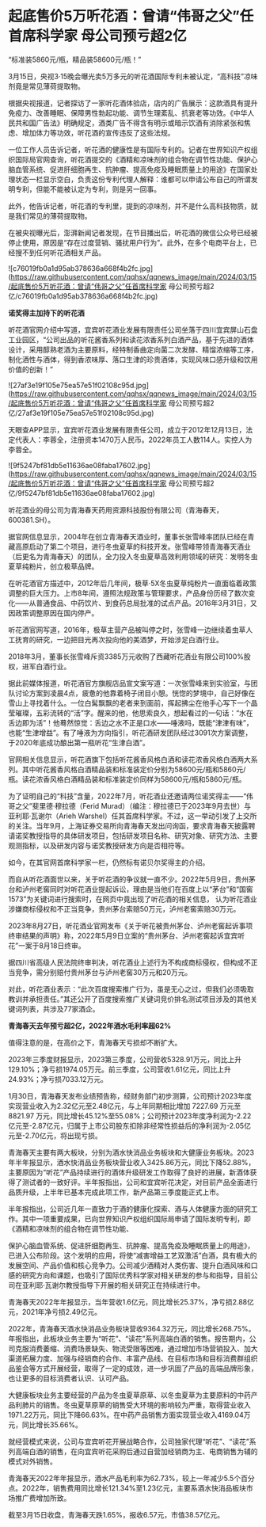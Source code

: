# 起底售价5万听花酒：曾请“伟哥之父”任首席科学家 母公司预亏超2亿

“标准装5860元/瓶，精品装58600元/瓶！”

3月15日，央视3·15晚会曝光卖5万多元的听花酒国际专利未被认定，“高科技”凉味剂竟是常见薄荷提取物。

根据央视报道，记者探访了一家听花酒体验店，店内的广告展示：这款酒具有提升免疫力、改善睡眠、保障男性勃起功能、调节生理紊乱、抗衰老等功效。《中华人民共和国广告法》明确规定，酒类广告不得含有明示或暗示饮酒有消除紧张和焦虑、增加体力等功效，听花酒的宣传违反了这些法规。

一位工作人员告诉记者，听花酒的健康性是有国际专利的。记者在世界知识产权组织国际局官网查询，听花酒提交的《酒精和凉味剂的组合物在调节性功能、保护心脑血管系统、促进肝细胞再生、抗肿瘤、提高免疫及睡眠质量上的用途》在国家处理状态一栏显示空白，负责这份专利代理人解释：谁都可以申请公布自己的所谓发明专利，但能不能被认定为专利，则是另一回事。

此外，他告诉记者，听花酒的专利里，提到的凉味剂，并不是什么高科技物质，就是我们常见的薄荷提取物。

在被央视曝光后，澎湃新闻记者发现，在节目播出后，听花酒的微信公众号已经被停止使用，原因是“存在过度营销、骚扰用户行为”。此外，在多个电商平台上，已经搜不到任何听花酒相关产品。

![c76019fb0a1d95ab378636a668f4b2fc.jpg](https://raw.githubusercontent.com/qqhsx/qqnews_image/main/2024/03/15/起底售价5万听花酒：曾请“伟哥之父”任首席科学家 母公司预亏超2亿/c76019fb0a1d95ab378636a668f4b2fc.jpg)

**诺奖得主加持下的听花酒**

听花酒官网介绍中写道，宜宾听花酒业发展有限责任公司坐落于四川宜宾屏山石盘工业园区，“公司出品的听花酱香系列和读花浓香系列白酒产品，基于先进的酒体设计，采用醇熟老酒为主要原料，经特制香曲定向菌二次发酵、精馏浓缩等工序，制化酒性与酒体，得到香浓味厚、落口生津的珍贵酒体，实现风味口感升级和饮用价值的创新！”

![27af3e19f105e75ea57e51f02108c95d.jpg](https://raw.githubusercontent.com/qqhsx/qqnews_image/main/2024/03/15/起底售价5万听花酒：曾请“伟哥之父”任首席科学家 母公司预亏超2亿/27af3e19f105e75ea57e51f02108c95d.jpg)

天眼查APP显示，宜宾听花酒业发展有限责任公司，成立于2012年12月13日，法定代表人：李蓉全，注册资本1470万人民币。2022年员工人数114人。实控人为李蓉全。

![9f5247bf81db5e11636ae08faba17602.jpg](https://raw.githubusercontent.com/qqhsx/qqnews_image/main/2024/03/15/起底售价5万听花酒：曾请“伟哥之父”任首席科学家 母公司预亏超2亿/9f5247bf81db5e11636ae08faba17602.jpg)

听花酒业的母公司为青海春天药用资源科技股份有限公司（青海春天，600381.SH）。

据官网信息显示，2004年在创立青海春天酒业时，董事长张雪峰率团队已经在青藏高原启动了第二个项目，进行冬虫夏草的科技开发。张雪峰带领青海春天酒业（后更名为青海春天）的团队，全力投入冬虫夏草高效利用领域的研究：发明冬虫夏草纯粉片，创立极草品牌。

在听花酒官方描述中，2012年后几年间，极草·5X冬虫夏草纯粉片一直面临着政策调整的巨大压力。上市8年间，遵照法规政策与管理要求，产品身份历经了数次变化——从普通食品、中药饮片、到食药总局批准的试点产品。2016年3月31日，又因政策调整原因在国内停产。

听花酒官网写道，2016年，极草主营产品被叫停之时，张雪峰一边继续着虫草人工抚育的研究，一边把目光再次投向他的美酒梦，开始涉足白酒行业。

2018年3月，董事长张雪峰斥资3385万元收购了西藏听花酒业有限公司100%股权，进军白酒行业。

据此前媒体报道，听花酒官方旗舰店品宣文案写道：一次张雪峰来到实验室，与团队讨论方案到凌晨4点，疲惫的他靠着椅子闭目小憩。恍惚的梦境中，自己好像在雪山上寻找着什么。一位白髯飘飘的老者来到面前，挥起拂尘在他手心写下一个晶莹璀璨，五彩流转的“活”字。醒来的他，他思索良久，想起看过的一句话：“水在舌边即为活”！他蓦然惊觉：舌边之水不正是口水——唾液吗，既能“津津有味”，也能“生津增益”。有了唾液为方向指引，听花酒研发团队经过3091次方案调整，于2020年底成功酿出第一瓶听花“生津白酒”。

官网相关信息显示，听花酒旗下包括听花酱香风格白酒和读花浓香风格白酒两大系列。其中听花酱香风格白酒精品装和标准装定价分别为58600元/瓶和5860元/瓶。读花浓香风格白酒精品装和标准装定价同样为58600元/瓶和5860元/瓶。

为了证明自己的“科技”含量，2022年7月，听花酒业还邀请两位诺奖得主——“伟哥之父”斐里德·穆拉德（Ferid
Murad）（编注：穆拉德已于2023年9月去世）与亚利耶·瓦谢尔（Arieh
Warshel）任其首席科学家。不过，这一举动引发了上交所的关注。当年9月，上海证券交易所向青海春天发出问询函，要求青海春天披露聘请诺奖教授指导的具体研发项目，包括研发项目名称、研究对象、研究方法、主要观测指标，以及研发内容与诺奖教授研发方向是否相符等。

如今，在其官网首席科学家一栏，仍然标有诺贝尔奖得主的介绍。

而自从听花酒面世以来，关于听花酒的争议就一直不少。2022年5月9日，贵州茅台和泸州老窖同时对听花酒业提起诉讼，理由是当他们在百度上以“茅台”和“国窖1573”为关键词进行搜索时，在网页中竟出现了听花酒的相关信息，
认为听花酒业涉嫌商标侵权和不正当竞争，贵州茅台索赔50万元，泸州老窖索赔30万元。

2023年8月27日，听花酒业官网发布《关于听花被贵州茅台、泸州老窖起诉事项终审结果的声明》称，2022年5月9日立案的“贵州茅台、泸州老窖起诉宜宾听花”一案于8月18日终审。

据四川省高级人民法院终审判决，听花酒业上述行为不构成商标侵权，但构成不正当竞争，需分别赔付贵州茅台与泸州老窖30万元和20万元。

对此，听花酒业表示：“此次百度搜索推广行为，虽是无心之过，但我们必须吸取教训并承担责任。”其还公开了百度搜索推广关键词竞价排名测试项目涉及的其他关键词列表，共涉及77家酒企。

**青海春天去年预亏超2亿，2022年酒水毛利率超62%**

值得注意的是，在高价之下，青海春天亏损却不断扩大。

2023年三季度财报显示，2023第三季度，公司营收5328.91万元，同比上升129.10%；净亏损1974.05万元。前三季度，公司营收1.61亿元，同比上升24.93%；净亏损7033.12万元。

1月30日，青海春天发布业绩预告称，经财务部门初步测算，公司预计2023年度实现营业收入为2.32亿元至2.48亿元，与上年同期相比增加 7227.69
万元至8821.97
万元，同比增长45.12%至55.08%；公司预计2023年度净利润为-2.22亿元至-2.87亿元，归属于上市公司股东扣除非经常性损益后的净利润为-2.05亿元至-2.70亿元，将出现亏损。

青海春天主要有两大板块，分别为酒水快消品业务板块和大健康业务板块。2023年半年报显示，酒水快消品业务板块营业收入3425.86万元，同比下降52.88%，主要原因为“听花”产品持续进行的酒体升级研发工作取得了良好的进展，新酒体获得了测试者的一致好评。半年报指出，公司和宜宾听花决定，对目前产品全面进行品质升级，上半年已基本完成此项工作，新产品第三季度能正式上市。

半年报指出，公司近几年一直致力于酒的健康化探索、酒与人体健康方面的研究工作。其中一项重要成果，已向世界知识产权组织国际局申请了国际发明专利，即《酒精和凉味剂的组合物在调节性功能、

保护心脑血管系统、促进肝细胞再生、抗肿瘤、提高免疫及睡眠质量上的用途》，已进入公布阶段。这个发明的应用，将使“减害增益工艺双激活”白酒，具有极大的发展空间、产品价值和核心竞争力。公司减少酒精对人类伤害、提升白酒风味和口感的研究方向和课题，也吸引了国际优秀科学家对相关研发的参与和指导，目前公司在亚利耶·瓦谢尔教授指导下开展的相关研究正在持续进行中。

青海春天2022年年报显示，当年营收1.6亿元，同比增长25.37%，净亏损2.88亿元，2021年净亏损2.49亿元。

2022年，青海春天酒水快消品业务板块营收9364.32万元，同比增长268.75%。年报指出，此板块业务主要为“听花”、“读花”系列高端白酒的销售。报告期内，公司克服消费萎缩、消费场景缺失、物流受限等困难，通过增加市场营销投入、加大渠道拓展力度、加强与经销商的合作、丰富产品线、在目标市场和目标消费群组织品鉴会等方式开展经营，取得了一定的成效，进一步巩固了产品的高端品牌形象，也让更多的目标消费者认识、认可产品。

大健康板块业务主要经营的产品为冬虫夏草原草、以冬虫夏草为主要原料的中药产品利肺片的销售。冬虫夏草原草的销售受大环境的影响较为严重，取得营业收入1971.22万元，同比下降66.63%。在中药产品销售方面实现营业收入4169.04万元，同比增长35.66%。

就经营模式来说，公司与宜宾听花开展战略合作，公司独家代理“听花”、“读花”系列高端白酒的销售，在向宜宾听花采购后通过自营加经销商为主、电商销售为辅的模式对外销售。

青海春天2022年年报显示，酒水产品毛利率为62.73%，较上一年减少5.5个百分点。2022年，销售费用同比增长121.34%至1.23亿元，主要系酒水快消品板块市场推广费增加所致。

截至3月15日收盘，青海春天跌1.65%，报收6.57元，市值38.57亿元。

